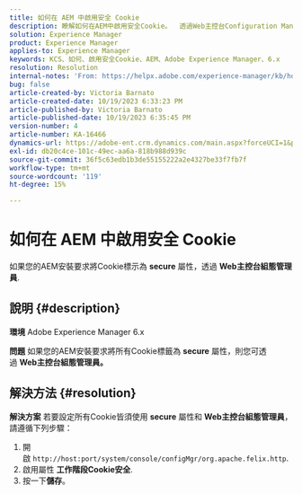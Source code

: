 ```yaml
---
title: 如何在 AEM 中啟用安全 Cookie
description: 瞭解如何在AEM中啟用安全Cookie。  透過Web主控台Configuration Manager啟用。
solution: Experience Manager
product: Experience Manager
applies-to: Experience Manager
keywords: KCS、如何、啟用安全Cookie、AEM、Adobe Experience Manager、6.x
resolution: Resolution
internal-notes: 'From: https://helpx.adobe.com/experience-manager/kb/how-to-enable-secure-cookies-in-AEM.html'
bug: false
article-created-by: Victoria Barnato
article-created-date: 10/19/2023 6:33:23 PM
article-published-by: Victoria Barnato
article-published-date: 10/19/2023 6:35:45 PM
version-number: 4
article-number: KA-16466
dynamics-url: https://adobe-ent.crm.dynamics.com/main.aspx?forceUCI=1&pagetype=entityrecord&etn=knowledgearticle&id=c8a038fb-ad6e-ee11-8df0-6045bd006793
exl-id: db20c4ce-101c-49ec-aa6a-818b988d939c
source-git-commit: 36f5c63edb1b3de55155222a2e4327be33f7fb7f
workflow-type: tm+mt
source-wordcount: '119'
ht-degree: 15%

---
```


# 如何在 AEM 中啟用安全 Cookie


如果您的AEM安裝要求將Cookie標示為 <b>secure</b> 屬性，透過 <b>Web主控台組態管理員</b>.

## 說明 {#description}


<b>環境</b>
Adobe Experience Manager 6.x

<b>問題</b>
如果您的AEM安裝要求將所有Cookie標籤為 <b>secure</b> 屬性，則您可透過 <b>Web主控台組態管理員。</b>


## 解決方法 {#resolution}


<b>解決方案</b>
若要設定所有Cookie皆須使用 <b>secure</b> 屬性和 <b>Web主控台組態管理員</b>，請遵循下列步驟：

1. 開啟 `http://host:port/system/console/configMgr/org.apache.felix.http`.
2. 啟用屬性 <b>工作階段Cookie安全</b>.
3. 按一下<b>儲存</b>。

